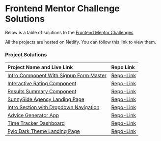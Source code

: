 # Frontend Mentor Challenge Solutions

Below is a table of solutions to the [Frontend Mentor Challenges](https://www.frontendmentor.io)

All the projects are hosted on Netlify. You can follow this link to view them.

### Project Solutions

| Project Name and Live Link                        | Repo Link                         |
| :---                                              | :---                              |
| [Intro Component With Signup Form Master](https://lauriejefferson.github.io/frontend-mentor-solutions/intro-component-with-signup-form-master/)         | [Repo-Link](https://github.com/lauriejefferson/frontend-mentor-solutions/tree/main/intro-component-with-signup-form-master)
| [Interactive Rating Component](https://lauriejefferson.github.io/frontend-mentor-solutions/interactive-rating-component-main/) | [Repo-Link](https://github.com/lauriejefferson/frontend-mentor-solutions/tree/main/interactive-rating-component)
| [Results Summary Component](https://lauriejefferson.github.io/frontend-mentor-solutions/results-summary-component-main/) | [Repo-Link](https://github.com/lauriejefferson/frontend-mentor-solutions/tree/main/results-summary-component-main)
| [SunnySide Agency Landing Page](https://lauriejefferson.github.io/frontend-mentor-solutions/sunnyside-agency-landing-page-main/) | [Repo-Link](https://github.com/lauriejefferson/frontend-mentor-solutions/tree/main/sunnyside-agency-landing-page-main)
| [Intro Section with Dropdown Navigation](https://lauriejefferson.github.io/frontend-mentor-solutions/intro-section-with-dropdown-navigation-main/) | [Repo-Link](https://github.com/lauriejefferson/frontend-mentor-solutions/tree/main/intro-section-with-dropdown-navigation-main)
| [Advice Generator App ](https://lauriejefferson.github.io/frontend-mentor-solutions/advice-generator-app-main/) | [Repo-Link](https://github.com/lauriejefferson/frontend-mentor-solutions/tree/main/advice-generator-app-main)
| [Time Tracker Dashboard](https://lauriejefferson.github.io/frontend-mentor-solutions/time-tracking-dashboard-main/) | [Repo-Link](https://github.com/lauriejefferson/frontend-mentor-solutions/tree/main/time-tracking-dashboard-main)
| [Fylo Dark Theme Landing Page](https://lauriejefferson.github.io/frontend-mentor-solutions/fylo-dark-theme-landing-page-master/) | [Repo-Link](https://github.com/lauriejefferson/frontend-mentor-solutions/tree/main/fylo-dark-theme-landing-page-master)
